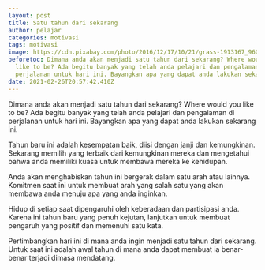 ```yaml
---
layout: post
title: Satu tahun dari sekarang
author: pelajar
categories: motivasi
tags: motivasi
image: https://cdn.pixabay.com/photo/2016/12/17/10/21/grass-1913167_960_720.jpg
beforetoc: Dimana anda akan menjadi satu tahun dari sekarang? Where would you
  like to be? Ada begitu banyak yang telah anda pelajari dan pengalaman di
  perjalanan untuk hari ini. Bayangkan apa yang dapat anda lakukan sekarang ini.
date: 2021-02-26T20:57:42.410Z
---
```

Dimana anda akan menjadi satu tahun dari sekarang? Where would you like to be? Ada begitu banyak yang telah anda pelajari dan pengalaman di perjalanan untuk hari ini. Bayangkan apa yang dapat anda lakukan sekarang ini.

Tahun baru ini adalah kesempatan baik, diisi dengan janji dan kemungkinan. Sekarang memilih yang terbaik dari kemungkinan mereka dan mengetahui bahwa anda memiliki kuasa untuk membawa mereka ke kehidupan.

Anda akan menghabiskan tahun ini bergerak dalam satu arah atau lainnya. Komitmen saat ini untuk membuat arah yang salah satu yang akan membawa anda menuju apa yang anda inginkan.

Hidup di setiap saat dipengaruhi oleh keberadaan dan partisipasi anda. Karena ini tahun baru yang penuh kejutan, lanjutkan untuk membuat pengaruh yang positif dan memenuhi satu kata.

Pertimbangkan hari ini di mana anda ingin menjadi satu tahun dari sekarang. Untuk saat ini adalah awal tahun di mana anda dapat membuat ia benar-benar terjadi dimasa mendatang.